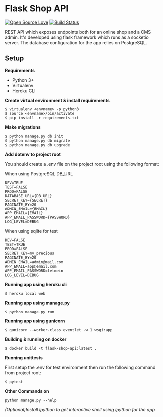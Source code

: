 # Flask Shop API

[![Open Source Love](https://img.shields.io/badge/language-python-green.svg)](https://github.com/sartim/flask_shop_api)
[![Build Status](https://travis-ci.com/sartim/flask_shop_api.svg?branch=master)](https://travis-ci.com/sartim/flask_shop_api)

REST API which exposes endpoints both for an online shop and a CMS admin. It's developed using flask framework which runs as a socketio server. The database configuration for the app relies on PostgreSQL.

## Setup

**Requirements**

* Python 3+
* Virtualenv
* Heroku CLI


**Create virtual environment & install requirements**

    $ virtualenv <envname> -p python3
    $ source <envname>/bin/activate
    $ pip install -r requirements.txt

**Make migrations**

    $ python manage.py db init
    $ python manage.py db migrate
    $ python manage.py db upgrade

**Add dotenv to project root**

You should create a .env file on the project root using the following format:

When using PostgreSQL DB_URL

    DEV=TRUE
    TEST=FALSE
    PROD=FALSE
    DATABASE_URL={DB_URL}
    SECRET_KEY={SECRET}
    PAGINATE_BY=20
    ADMIN_EMAIL={EMAIL}
    APP_EMAIL={EMAIL}
    APP_EMAIL_PASSWORD={PASSWORD}
    LOG_LEVEL=DEBUG

When using sqlite for test

    DEV=FALSE
    TEST=TRUE
    PROD=FALSE
    SECRET_KEY=my_precious
    PAGINATE_BY=20
    ADMIN_EMAIL=admin@mail.com
    APP_EMAIL=app@email.com
    APP_EMAIL_PASSWORD=letmein
    LOG_LEVEL=DEBUG

**Running app using heroku cli**

    $ heroku local web
    
**Running app using manage.py**

    $ python manage.py run

**Running app using gunicorn**

    $ gunicorn --worker-class eventlet -w 1 wsgi:app
    
**Building & running on docker**

    $ docker build -t flask-shop-api:latest .

**Running unittests**
    
First setup the .env for test environment then run the following command from project root:
    
    $ pytest

**Other Commands on** 

    python manage.py --help

_(Optional)Install Ipython to get interactive shell using Ipython for the app_    